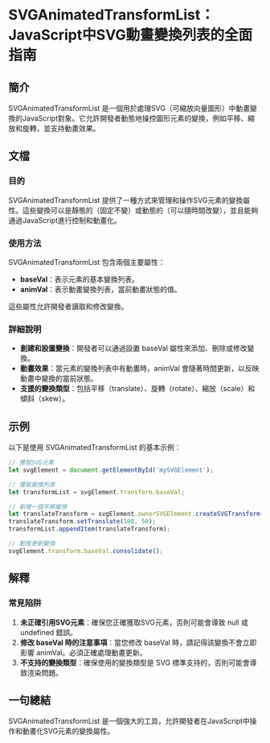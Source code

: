 <!--
Meta Description: # SVGAnimatedTransformList：JavaScript中SVG動畫變換列表的全面指南 ## 簡介 SVGAnimatedTransformList 是一個用於處理SVG（可縮放向量圖形）中動畫變換的JavaScript對象。它允許開發者動態地操控圖形元素的變換，例如平移、縮放和旋...
Meta Keywords: svganimatedtransformlist, baseval, svgelement, animval, let
-->

# SVGAnimatedTransformList：JavaScript中SVG動畫變換列表的全面指南

## 簡介
SVGAnimatedTransformList 是一個用於處理SVG（可縮放向量圖形）中動畫變換的JavaScript對象。它允許開發者動態地操控圖形元素的變換，例如平移、縮放和旋轉，並支持動畫效果。

## 文檔
### 目的
SVGAnimatedTransformList 提供了一種方式來管理和操作SVG元素的變換屬性。這些變換可以是靜態的（固定不變）或動態的（可以隨時間改變），並且能夠通過JavaScript進行控制和動畫化。

### 使用方法
SVGAnimatedTransformList 包含兩個主要屬性：
- **baseVal**：表示元素的基本變換列表。
- **animVal**：表示動畫變換列表，當前動畫狀態的值。

這些屬性允許開發者讀取和修改變換。

### 詳細說明
- **創建和設置變換**：開發者可以通過設置 baseVal 屬性來添加、刪除或修改變換。
- **動畫效果**：當元素的變換列表中有動畫時，animVal 會隨著時間更新，以反映動畫中變換的當前狀態。
- **支援的變換類型**：包括平移（translate）、旋轉（rotate）、縮放（scale）和傾斜（skew）。

## 示例
以下是使用 SVGAnimatedTransformList 的基本示例：

```javascript
// 獲取SVG元素
let svgElement = document.getElementById('mySVGElement');

// 獲取變換列表
let transformList = svgElement.transform.baseVal;

// 新增一個平移變換
let translateTransform = svgElement.ownerSVGElement.createSVGTransform();
translateTransform.setTranslate(100, 50);
transformList.appendItem(translateTransform);

// 動態更新變換
svgElement.transform.baseVal.consolidate();
```

## 解釋
### 常見陷阱
1. **未正確引用SVG元素**：確保您正確獲取SVG元素，否則可能會導致 null 或 undefined 錯誤。
2. **修改 baseVal 時的注意事項**：當您修改 baseVal 時，請記得該變換不會立即影響 animVal。必須正確處理動畫更新。
3. **不支持的變換類型**：確保使用的變換類型是 SVG 標準支持的，否則可能會導致渲染問題。

## 一句總結
SVGAnimatedTransformList 是一個強大的工具，允許開發者在JavaScript中操作和動畫化SVG元素的變換屬性。